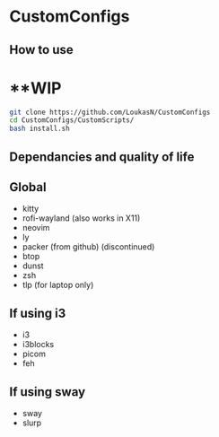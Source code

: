 # CustomConfigs

## How to use

# **WIP

```bash
git clone https://github.com/LoukasN/CustomConfigs
cd CustomConfigs/CustomScripts/
bash install.sh
```

## Dependancies and quality of life

## Global
<ul>
  <li>kitty</li>
  <li>rofi-wayland (also works in X11)</li>
  <li>neovim</li>
  <li>ly</li>
  <li>packer (from github) (discontinued)</li>
  <li>btop</li>
  <li>dunst</li>
  <li>zsh</li>
  <li>tlp (for laptop only)</li>
</ul>

## If using i3
<ul>  
  <li>i3</li>
  <li>i3blocks</li>
  <li>picom</li>
  <li>feh</li>  
</ul>

## If using sway
<ul>
  <li>sway</li>
  <li>slurp</li>
</ul>
